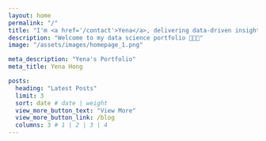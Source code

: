```yaml
---
layout: home
permalink: "/"
title: "I'm <a href='/contact'>Yena</a>, delivering data-driven insights."
description: "Welcome to my data science portfolio 👩🏻‍💻"
image: "/assets/images/homepage_1.png"

meta_description: "Yena's Portfolio"
meta_title: Yena Hong

posts:
  heading: "Latest Posts"
  limit: 3
  sort: date # date | weight
  view_more_button_text: "View More"
  view_more_button_link: /blog
  columns: 3 # 1 | 2 | 3 | 4
---
```


